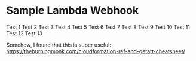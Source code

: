 # Sample Lambda Webhook

Test 1
Test 2
Test 3
Test 4
Test 5
Test 6
Test 7
Test 8
Test 9
Test 10
Test 11
Test 12
Test 13

Somehow, I found that this is super useful:
https://theburningmonk.com/cloudformation-ref-and-getatt-cheatsheet/

